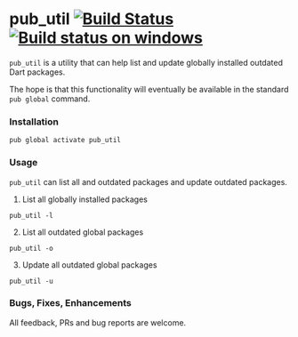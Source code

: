 # pub_util [![Build Status](https://travis-ci.org/kulshekhar/pub_util.dart.svg?branch=master)](https://travis-ci.org/kulshekhar/pub_util.dart) [![Build status on windows](https://ci.appveyor.com/api/projects/status/j8nyrlexct8l1vrl/branch/master?svg=true)](https://ci.appveyor.com/project/kulshekhar/pub-util-dart/branch/master)

`pub_util` is a utility that can help list and update globally 
installed outdated Dart packages.

The hope is that this functionality will eventually be available in the 
standard `pub global` command.

### Installation

```
pub global activate pub_util
```

### Usage

`pub_util` can list all and outdated packages and update outdated packages.

1. List all globally installed packages

```
pub_util -l
```

2. List all outdated global packages

```
pub_util -o
```

3. Update all outdated global packages

```
pub_util -u
```

### Bugs, Fixes, Enhancements

All feedback, PRs and bug reports are welcome.
